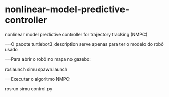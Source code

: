 # nonlinear-model-predictive-controller
 nonlinear model predictive controller for trajectory tracking (NMPC)

---O pacote turtlebot3_description serve apenas para ter o modelo do robô usado

---Para abrir o robô no mapa no gazebo:

   roslaunch simu spawn.launch
   
---Executar o algoritmo NMPC:

   rosrun simu control.py
